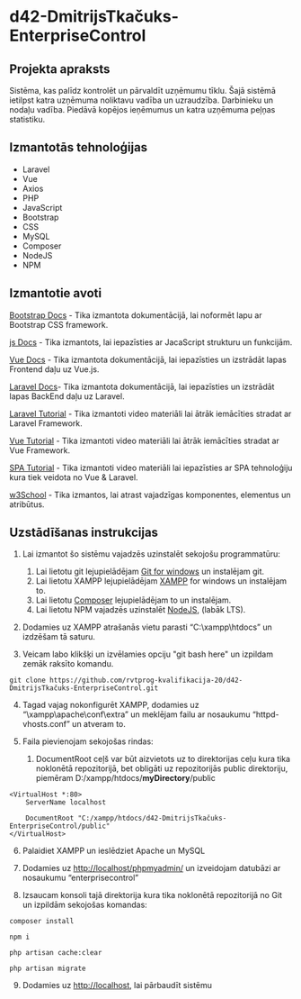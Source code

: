 # d42-DmitrijsTkačuks-EnterpriseControl

## Projekta apraksts

Sistēma, kas palīdz kontrolēt un pārvaldīt uzņēmumu tīklu. Šajā sistēmā ietilpst katra uzņēmuma noliktavu vadība un uzraudzība. Darbinieku un nodaļu vadība. Piedāvā kopējos ieņēmumus un katra uzņēmuma peļņas statistiku.

## Izmantotās tehnoloģijas

* Laravel
* Vue
* Axios
* PHP
* JavaScript
* Bootstrap
* CSS
* MySQL
* Composer
* NodeJS
* NPM


## Izmantotie avoti

[Bootstrap Docs](https://getbootstrap.com/docs/4.0/getting-started/introduction/) - Tika izmantota dokumentācijā, lai noformēt lapu ar Bootstrap CSS framework.

[js Docs](https://developer.mozilla.org/en-US/docs/Web/JavaScript) - Tika izmantots, lai iepazīsties ar JacaScript strukturu un funkcijām.

[Vue Docs](https://vuejs.org/v2/guide/) - Tika izmantota dokumentācijā, lai iepazīsties un izstrādāt lapas Frontend daļu uz Vue.js.

[Laravel Docs](https://laravel.com)- Tika izmantota dokumentācijā, lai iepazīsties un izstrādāt lapas BackEnd daļu uz Laravel.

[Laravel Tutorial](https://www.youtube.com/watch?v=eD4yMI-IR8g&list=PLpzy7FIRqpGC8Jk6gyWdSVdxCVXZAsenQ) - Tika izmantoti video materiāli lai ātrāk iemācīties stradat ar Laravel Framework.

[Vue Tutorial](https://www.youtube.com/watch?v=5LYrN_cAJoA&list=PL4cUxeGkcC9gQcYgjhBoeQH7wiAyZNrYa) - Tika izmantoti video materiāli lai ātrāk iemācīties stradat ar Vue Framework.

[SPA Tutorial](https://www.youtube.com/watch?v=AFyzK8qohdE&list=PLpzy7FIRqpGBBKr4FVpEs1fA7uCibdCZ9) - Tika izmantoti video materiāli lai iepazīsties ar SPA tehnoloģiju kura tiek veidota no Vue & Laravel.

[w3School](https://www.w3schools.com) - Tika izmantos, lai atrast vajadzīgas komponentes, elementus un atribūtus.

## Uzstādīšanas instrukcijas

1. Lai izmantot šo sistēmu vajadzēs uzinstalēt sekojošu programmatūru:
    1. Lai lietotu git lejupielādējam [Git for windows](https://git-scm.com/download/win) un instalējam git.
    2. Lai lietotu XAMPP lejupielādējam [XAMPP](https://www.apachefriends.org/index.html) for windows un instalējam to.
    3. Lai lietotu [Composer](https://getcomposer.org/download/) lejupielādējam to un  instalējam.
    4. Lai lietotu NPM vajadzēs uzinstalēt [NodeJS](https://nodejs.org/en/), (labāk  LTS).

2. Dodamies uz XAMPP atrašanās vietu parasti “C:\xampp\htdocs” un izdzēšam tā saturu.

3. Veicam labo klikšķi un izvēlamies opciju "git bash here" un izpildam zemāk raksīto komandu.

```
git clone https://github.com/rvtprog-kvalifikacija-20/d42-DmitrijsTkačuks-EnterpriseControl.git
```

4. Tagad vajag nokonfigurēt XAMPP, dodamies uz “\xampp\apache\conf\extra” un meklējam failu ar nosaukumu “httpd-vhosts.conf” un atveram to.

5. Faila pievienojam sekojošas rindas:

   1. DocumentRoot ceļš var būt aizvietots uz to direktorijas ceļu kura tika noklonētā repozitorijā, bet obligāti uz repozitorijās public direktoriju, piemēram D:/xampp/htdocs/**myDirectory**/public

```
<VirtualHost *:80>
    ServerName localhost
    
    DocumentRoot "C:/xampp/htdocs/d42-DmitrijsTkačuks-EnterpriseControl/public"
</VirtualHost>
```


6. Palaidiet  XAMPP un ieslēdziet Apache un MySQL

7. Dodamies uz [http://localhost/phpmyadmin/](http://localhost/phpmyadmin/) un izveidojam datubāzi ar nosaukumu “enterprisecontrol”

8. Izsaucam konsoli tajā direktorija kura tika noklonētā repozitorijā no Git un izpildām sekojošas komandas:
```
composer install

npm i

php artisan cache:clear

php artisan migrate
```

9. Dodamies uz [http://localhost](http://localhost), lai pārbaudīt sistēmu
